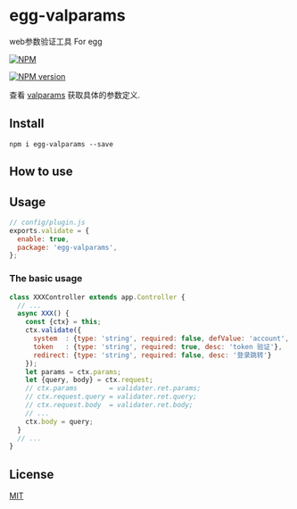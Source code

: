 # egg-valparams
web参数验证工具 For egg

[![NPM](https://nodei.co/npm/egg-valparams.png?downloads=true)](https://nodei.co/npm/egg-valparams/)  

[![NPM version](https://img.shields.io/npm/v/egg-valparams.svg?style=flat-square)](https://npmjs.com/package/egg-valparams)

查看 [valparams](https://github.com/D780/egg-valparams) 获取具体的参数定义.

## Install
```npm i egg-valparams --save```

## How to use

## Usage

```js
// config/plugin.js
exports.validate = {
  enable: true,
  package: 'egg-valparams',
};
```

### The basic usage
```js
class XXXController extends app.Controller {
  // ...
  async XXX() {
    const {ctx} = this;
    ctx.validate({
      system  : {type: 'string', required: false, defValue: 'account', desc: '系统名称'},
      token   : {type: 'string', required: true, desc: 'token 验证'},
      redirect: {type: 'string', required: false, desc: '登录跳转'}
    });
    let params = ctx.params;
    let {query, body} = ctx.request;
    // ctx.params        = validater.ret.params;
    // ctx.request.query = validater.ret.query;
    // ctx.request.body  = validater.ret.body;
    // ...
    ctx.body = query;
  }
  // ...
}
```

## License

[MIT](LICENSE)

